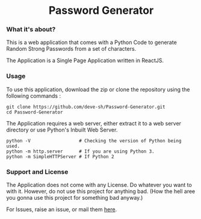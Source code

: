 # <div align='center'>Password Generator</div>

### What it's about?

This is a web application that comes with a Python Code to generate Random Strong Passwords from a set of characters.

The Application is a Single Page Application written in ReactJS.

### Usage

To use this application, download the zip or clone the repository using the following commands : 

```git
git clone https://github.com/deve-sh/Password-Generator.git
cd Password-Generator
```
The Application requires a web server, either extract it to a web server directory or use Python's Inbuilt Web Server.

```git
python -V                  # Checking the version of Python being used.
python -m http.server      # If you are using Python 3.
python -m SimpleHTTPServer # If Python 2
```

### Support and License

The Application does not come with any License. Do whatever you want to with it. However, do not use this project for anything bad. (How the hell aree you gonna use this project for something bad anyway.)

For Issues, raise an issue, or mail them <a href='mailto:devesh2027@gmail.com' target="_blank">here</a>.